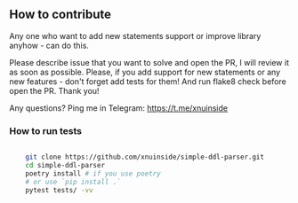 ## How to contribute

Any one who want to add new statements support or improve library anyhow - can do this.

Please describe issue that you want to solve and open the PR, I will review it as soon as possible. 
Please, if you add support for new statements or any new features - don't forget add tests for them! And run flake8 check before open the PR. Thank you!

Any questions? Ping me in Telegram: https://t.me/xnuinside 



### How to run tests

```bash

    git clone https://github.com/xnuinside/simple-ddl-parser.git
    cd simple-ddl-parser
    poetry install # if you use poetry
    # or use `pip install .`
    pytest tests/ -vv

```

